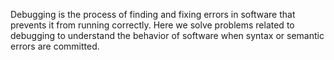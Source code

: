 Debugging is the process of finding and fixing errors in software that prevents it from running correctly.
Here we solve problems related to debugging to understand the behavior of software when syntax or semantic errors are committed.

